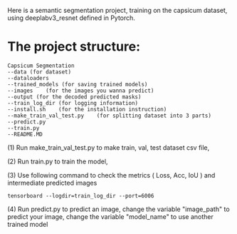 Here is a semantic segmentation project, 
training on the capsicum dataset,
using deeplabv3_resnet defined in Pytorch.

# The project structure:

    Capsicum Segmentation
    --data (for dataset)
    --dataloaders
    --trained_models (for saving trained models)
    --images    (for the images you wanna predict)
    --output (for the decoded predicted masks)
    --train_log_dir (for logging information)
    --install.sh    (for the installation instruction)
    --make_train_val_test.py    (for splitting dataset into 3 parts)
    --predict.py    
    --train.py
    --README.MD
    
(1) Run make_train_val_test.py to make train, val, test dataset csv file, 

(2) Run train.py to train the model, 

(3) Use following command to check the metrics ( Loss, Acc, IoU ) and intermediate predicted images
    
    tensorboard --logdir=train_log_dir --port=6006
    
(4) Run predict.py to predict an image, 
    change the variable "image_path" to predict your image, 
    change the variable "model_name" to use another trained model


